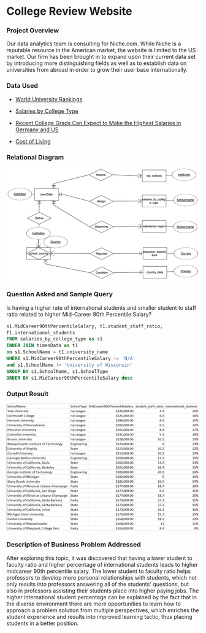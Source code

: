 # College Review Website

### Project Overview
Our data analytics team is consulting for Niche.com.  While Niche is a reputable resource in the American market, the website is limited to the US market. Our firm has been brought in to expand upon their current data set by introducing more distinguishing fields as well as to establish data on universities from abroad in order to grow their user base internationally. 

### Data Used

- [World University Rankings](https://www.kaggle.com/mylesoneill/world-university-rankings?select=cwurData.csv)

- [Salaries by College Type](https://www.kaggle.com/wsj/college-salaries?select=salaries-by-college-type.csv)


- [Recent College Grads Can Expect to Make the Highest Salaries in Germany and US](https://www.kornferry.com/about-us/press/Recent-College-Grads-Can-Expect-to-Make-the-Highest-Salaries-in-Germany-and-U.S)

- [Cost of Living](https://www.expatistan.com/cost-of-living/country/ranking)


### Relational Diagram
![alt text](images/ERD.png)

### Question Asked and Sample Query

Is having a higher rate of international students and smaller student to staff ratio related to higher Mid-Career 90th Percentile Salary?

```sql SELECT s1.SchoolName, s1.SchoolType,
s1.MidCareer90thPercentileSalary, t1.student_staff_ratio,
T1.international_students
FROM salaries_by_college_type as s1
INNER JOIN timesData as t1
on s1.SchoolName = t1.university_name
WHERE s1.MidCareer90thPercentileSalary != 'N/A' 
and s1.SchoolName != 'University of Wisconsin'
GROUP BY s1.SchoolName, s1.SchoolType
ORDER BY s1.MidCareer90thPercentileSalary desc
```
### Output Result
![alt text](images/IntetnationalPop.png)

### Description of Business Problem Addressed
After exploring this topic, it was discovered that having a lower student to faculty ratio and higher percentage of international students leads to higher midcareer 90th percentile salary. The lower student to faculty ratio helps professors to develop more personal relationships with students, which not only results into professors answering all of the students' questions, but also in professors assisting their students place into higher paying jobs. The higher international student percentage can be explained by the fact that in the diverse environment there are more opportunities to learn how to approach a problem solution from multiple perspectives, which enriches the student experience and results into improved learning tactic, thus placing students in a better position.
